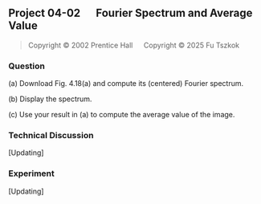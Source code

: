 ## Project 04-02 &emsp; Fourier Spectrum and Average Value

> Copyright © 2002 Prentice Hall &emsp; Copyright © 2025 Fu Tszkok

### Question

(a) Download Fig. 4.18(a) and compute its (centered) Fourier spectrum.

(b) Display the spectrum.

(c) Use your result in (a) to compute the average value of the image.

### Technical Discussion

[Updating]

### Experiment

[Updating]
